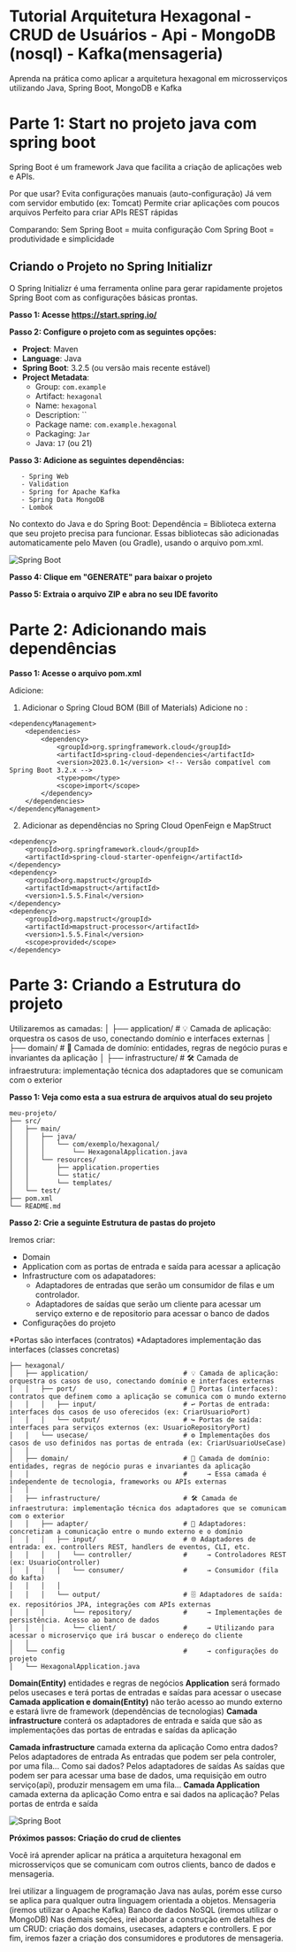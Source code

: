 # Tutorial Arquitetura Hexagonal - CRUD de Usuários - Api - MongoDB (nosql) - Kafka(mensageria)

Aprenda na prática como aplicar a arquitetura hexagonal em microsserviços utilizando Java, Spring Boot, MongoDB e Kafka

# Parte 1: Start no projeto java com spring boot

Spring Boot é um framework Java que facilita a criação de aplicações web e APIs.

Por que usar?
Evita configurações manuais (auto-configuração)
Já vem com servidor embutido (ex: Tomcat)
Permite criar aplicações com poucos arquivos
Perfeito para criar APIs REST rápidas

Comparando:
Sem Spring Boot = muita configuração
Com Spring Boot = produtividade e simplicidade

## Criando o Projeto no Spring Initializr

O Spring Initializr é uma ferramenta online para gerar rapidamente projetos Spring Boot com as configurações básicas prontas.

**Passo 1: Acesse https://start.spring.io/**

**Passo 2: Configure o projeto com as seguintes opções:**

-   **Project**: Maven
-   **Language**: Java
-   **Spring Boot**: 3.2.5 (ou versão mais recente estável)
-   **Project Metadata**:
    -   Group: `com.example`
    -   Artifact: `hexagonal`
    -   Name: `hexagonal`
    -   Description: ``
    -   Package name: `com.example.hexagonal`
    -   Packaging: `Jar`
    -   Java: `17` (ou 21)

**Passo 3: Adicione as seguintes dependências:**

```
   - Spring Web
   - Validation
   - Spring for Apache Kafka
   - Spring Data MongoDB
   - Lombok
```

No contexto do Java e do Spring Boot:
Dependência = Biblioteca externa que seu projeto precisa para funcionar.
Essas bibliotecas são adicionadas automaticamente pelo Maven (ou Gradle), usando o arquivo pom.xml.

![Spring Boot](./doc/configuraçãoInicial.png)

**Passo 4: Clique em "GENERATE" para baixar o projeto**

**Passo 5: Extraia o arquivo ZIP e abra no seu IDE favorito**

# Parte 2: Adicionando mais dependências

**Passo 1: Acesse o arquivo pom.xml**

Adicione:

1.  Adicionar o Spring Cloud BOM (Bill of Materials)
    Adicione no <dependencyManagement>:

```
<dependencyManagement>
    <dependencies>
        <dependency>
            <groupId>org.springframework.cloud</groupId>
            <artifactId>spring-cloud-dependencies</artifactId>
            <version>2023.0.1</version> <!-- Versão compatível com Spring Boot 3.2.x -->
            <type>pom</type>
            <scope>import</scope>
        </dependency>
    </dependencies>
</dependencyManagement>
```

2.  Adicionar as dependências no <dependencies>
    Spring Cloud OpenFeign e MapStruct

```
<dependency>
    <groupId>org.springframework.cloud</groupId>
    <artifactId>spring-cloud-starter-openfeign</artifactId>
</dependency>
<dependency>
    <groupId>org.mapstruct</groupId>
    <artifactId>mapstruct</artifactId>
    <version>1.5.5.Final</version>
</dependency>
<dependency>
    <groupId>org.mapstruct</groupId>
    <artifactId>mapstruct-processor</artifactId>
    <version>1.5.5.Final</version>
    <scope>provided</scope>
</dependency>
```

# Parte 3: Criando a Estrutura do projeto

Utilizaremos as camadas:
│ ├── application/ # 💡 Camada de aplicação: orquestra os casos de uso, conectando domínio e interfaces externas
│ ├── domain/ # 🧠 Camada de domínio: entidades, regras de negócio puras e invariantes da aplicação
│ ├── infrastructure/ # 🛠️ Camada de infraestrutura: implementação técnica dos adaptadores que se comunicam com o exterior

**Passo 1: Veja como esta a sua estrura de arquivos atual do seu projeto**

```
meu-projeto/
├── src/
│   ├── main/
│   │   ├── java/
│   │   │   └── com/exemplo/hexagonal/
│   │   │       └── HexagonalApplication.java
│   │   └── resources/
│   │       ├── application.properties
│   │       └── static/
│   │       └── templates/
│   └── test/
├── pom.xml
└── README.md
```

**Passo 2: Crie a seguinte Estrutura de pastas do projeto**

Iremos criar:

-   Domain
-   Application com as portas de entrada e saída para acessar a aplicação
-   Infrastructure com os adapatadores:
    -   Adaptadores de entradas que serão um consumidor de filas e um controlador.
    -   Adaptadores de saídas que serão um cliente para acessar um serviço externo e de repositorio para acessar o banco de dados
-   Configurações do projeto

*Portas são interfaces (contratos)
*Adaptadores implementação das interfaces (classes concretas)

```text
├── hexagonal/
│   ├── application/                        # 💡 Camada de aplicação: orquestra os casos de uso, conectando domínio e interfaces externas
│   │   ├── port/                           # 🚪 Portas (interfaces): contratos que definem como a aplicação se comunica com o mundo externo
│   │   │   ├── input/                      # ↩️ Portas de entrada: interfaces dos casos de uso oferecidos (ex: CriarUsuarioPort)
│   │   │   └── output/                     # ↪️ Portas de saída: interfaces para serviços externos (ex: UsuarioRepositoryPort)
│   │   └── usecase/                        # ⚙️ Implementações dos casos de uso definidos nas portas de entrada (ex: CriarUsuarioUseCase)
│   │
│   ├── domain/                             # 🧠 Camada de domínio: entidades, regras de negócio puras e invariantes da aplicação
│   │                                       #     → Essa camada é independente de tecnologia, frameworks ou APIs externas
│   │
│   ├── infrastructure/                     # 🛠️ Camada de infraestrutura: implementação técnica dos adaptadores que se comunicam com o exterior
│   │   ├── adapter/                        # 🔌 Adaptadores: concretizam a comunicação entre o mundo externo e o domínio
│   │   │   ├── input/                      # 🌐 Adaptadores de entrada: ex. controllers REST, handlers de eventos, CLI, etc.
│   │   │   │   └── controller/             #     → Controladores REST (ex: UsuarioController)
│   │   │   │   └── consumer/               #     → Consumidor (fila do kafta)
│   │   │   │
│   │   │   └── output/                     # 🗄️ Adaptadores de saída: ex. repositórios JPA, integrações com APIs externas
│   │   │       └── repository/             #     → Implementações de persistência. Acesso ao banco de dados
│   │   │       └── client/                 #     → Utilizando para acessar o microserviço que irá buscar o endereço do cliente
│   │
│   └── config                              #     → configurações do projeto
│   └── HexagonalApplication.java
```

**Domain(Entity)** entidades e regras de negócios
**Application** será formado pelos usecases e terá portas de entradas e saídas para acessar o usecase
**Camada application e domain(Entity)** não terão acesso ao mundo externo e estará livre de framework (dependências de tecnologias)
**Camada infrastructure** conterá os adaptadores de entrada e saída que são as implementações das portas de entradas e saídas da aplicação

**Camada infrastructure** camada externa da aplicação
Como entra dados?
Pelos adaptadores de entrada
As entradas que podem ser pela controler, por uma fila...
Como sai dados?
Pelos adaptadores de saídas
As saídas que podem ser para acessar uma base de dados, uma requisição em outro serviço(api), produzir mensagem em uma fila...
**Camada Application** camada externa da aplicação
Como entra e sai dados na aplicação?
Pelas portas de entrda e saída

![Spring Boot](./doc/arquiteturahexagonal.png)

**Próximos passos: Criação do crud de clientes**

Você irá aprender aplicar na prática a arquitetura hexagonal em microsserviços que se comunicam com outros clients, banco de dados e mensageria.

Irei utilizar a linguagem de programação Java nas aulas, porém esse curso se aplica para qualquer outra linguagem orientada a objetos.
Mensageria (iremos utilizar o Apache Kafka)
Banco de dados NoSQL (iremos utilizar o MongoDB)
Nas demais seções, irei abordar a construção em detalhes de um CRUD: criação dos domains, usecases, adapters e controllers.
E por fim, iremos fazer a criação dos consumidores e produtores de mensageria.
